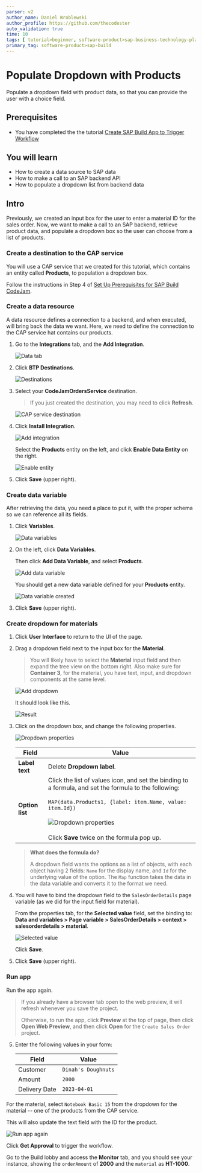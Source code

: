 ```yaml
---
parser: v2
author_name: Daniel Wroblewski
author_profile: https://github.com/thecodester
auto_validation: true
time: 10
tags: [ tutorial>beginner, software-product>sap-business-technology-platform,software-product>sap-build, software-product>sap-build-apps]
primary_tag: software-product>sap-build
---
```

  

# Populate Dropdown with Products
<!-- description --> Populate a dropdown field with product data, so that you can provide the user with a choice field.


## Prerequisites
- You have completed the the tutorial [Create SAP Build App to Trigger Workflow](build-apps-workflow-trigger)

## You will learn
- How to create a data source to SAP data
- How to make a call to an SAP backend API
- How to populate a dropdown list from backend data



## Intro
Previously, we created an input box for the user to enter a material ID for the sales order. Now, we want to make a call to an SAP backend, retrieve product data, and populate a dropdown box so the user can choose from a list of products.



### Create a destination to the CAP service
You will use a CAP service that we created for this tutorial, which contains an entity called **Products**, to population a dropdown box.

Follow the instructions in Step 4 of [Set Up Prerequisites for SAP Build CodeJam](codejam-0-prerequisites).







### Create a data resource
A data resource defines a connection to a backend, and when executed, will bring back the data we want. Here, we need to define the connection to the CAP service hat contains our products.


1. Go to the **Integrations** tab, and the **Add Integration**.

    ![Data tab](data-new.png)

2. Click **BTP Destinations**.

    ![Destinations](data-destinations.png)

3. Select your **CodeJamOrdersService** destination.

    >If you just created the destination, you may need to click **Refresh**.

    ![CAP service destination](data-es5-dest.png)
    
4. Click **Install Integration**.

    ![Add integration](data-add-integration.png)

    Select the **Products** entity on the left, and click **Enable Data Entity** on the right.

    ![Enable entity](data-enable-entity.png)

5. Click **Save** (upper right).
   





### Create data variable
After retrieving the data, you need a place to put it, with the proper schema so we can reference all its fields.

1. Click **Variables**.

    ![Data variables](data-var-open.png)

2. On the left, click **Data Variables**.
   
    Then click **Add Data Variable**, and select **Products**.

    ![Add data variable](data-var-add.png)

    You should get a new data variable defined for your **Products** entity.

    ![Data variable created](data-var-add2.png)

3. Click **Save** (upper right).
   




### Create dropdown for materials
1. Click **User Interface** to return to the UI of the page.
   
2. Drag a dropdown field next to the input box for the **Material**.

    >You will likely have to select the **Material** input field and then expand the tree view on the bottom right. Also make sure for **Container 3**, for the material, you have text, input, and dropdown components at the same level.
   
    ![Add dropdown](dropdown-add.png)

    It should look like this.

    ![Result](dropdown-add-result.png)

3. Click on the dropdown box, and change the following properties.

    ![Dropdown properties](dropdown-properties.png)

    | Field | Value |
    |-------|-------|
    | **Label text** | Delete **Dropdown label**. |
    | **Option list** | Click the list of values icon, and set the binding to a formula, and set the formula to the following:<div>&nbsp;</div>`MAP(data.Products1, {label: item.Name, value: item.Id})`<div>&nbsp;</div>![Dropdown properties](formula.png)<div>&nbsp;</div>Click **Save** twice on the formula pop up. |

    >**What does the formula do?**
    >
    >A dropdown field wants the options as a list of objects, with each object having 2 fields: `Name` for the display name, and `Id` for the underlying value of the option. The `Map` function takes the data in the data variable and converts it to the format we need.

4. You will have to bind the dropdown field to the `SalesOrderDetails` page variable (as we did for the input field for material).
    
    From the properties tab, for the **Selected value** field, set the binding to: **Data and variables > Page variable > SalesOrderDetails > context > salesorderdetails > material**. 

    ![Selected value](dropdown-selected-value.png)

    Click **Save**.

5. Click **Save** (upper right).

 


### Run app
Run the app again.

>If you already have a browser tab open to the web preview, it will refresh whenever you save the project.
>
>Otherwise, to run the app, click **Preview** at the top of page, then click **Open Web Preview**, and then click **Open** for the `Create Sales Order` project.

5. Enter the following values in your form:

    | Field | Value |
    |-------|-------|
    | Customer | `Dinah's Doughnuts` |
    | Amount  | `2000` |
    | Delivery Date  | `2023-04-01` |

For the material, select `Notebook Basic 15` from the dropdown for the material -- one of the products from the CAP service.

This will also update the text field with the ID for the product.

![Run app again](run-dropdown.png)

Click **Get Approval** to trigger the workflow. 

Go to the Build lobby and access the **Monitor** tab, and you should see your instance, showing the `orderAmount` of **2000** and the `material` as **HT-1000**.
